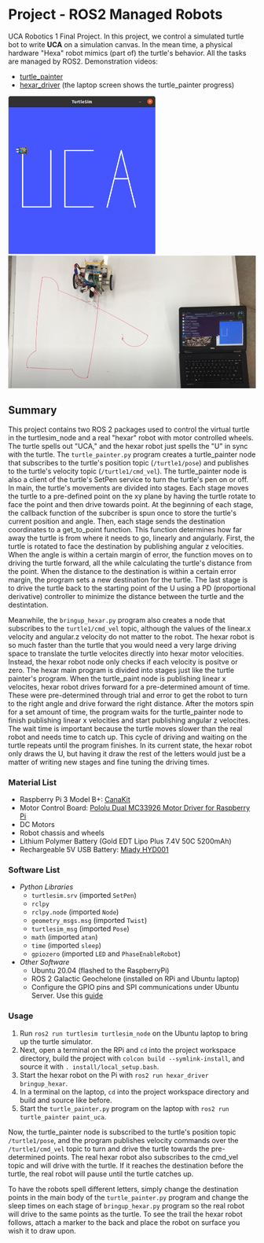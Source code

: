 # Project - ROS2 Managed Robots
UCA Robotics 1 Final Project. In this project, we control a simulated turtle bot to write **UCA** on a simulation canvas. In the mean 
time, a physical hardware "Hexa" robot mimics (part of) the turtle's behavior. All the tasks are managed by ROS2. Demonstration videos:
* [turtle_painter](https://youtu.be/S0M757739Hs)
* [hexar_driver](https://youtu.be/7ao2tx5IoJk) (the laptop screen shows the turtle_painter progress)

<img src="https://github.com/willward20/Robotics-1/blob/main/Gallery/turtlesim_example.png" width="300">   <img src="https://github.com/willward20/Robotics-1/blob/main/Gallery/Project3_Hexar.png" width="600">

## Summary
This project contains two ROS 2 packages used to control the virtual turtle in the turtlesim_node and a real "hexar" robot with 
motor controlled wheels. The turtle spells out "UCA," and the hexar robot just spells the "U" in sync with the turtle.
The `turtle_painter.py` program creates a turtle_painter node that subscribes to the turtle's position topic 
(`/turtle1/pose`) and publishes to the turtle's velocity topic (`/turtle1/cmd_vel`). The turtle_painter node is also 
a client of the turtle's SetPen service to turn the turtle's pen on or off. In main, the turtle's movements are 
divided into stages. Each stage moves the turtle to a pre-defined point on the xy plane by having the turtle rotate 
to face the point and then drive towards point. At the beginning of each stage, the callback function 
of the subcriber is spun once to store the turtle's current position and angle. 
Then, each stage sends the destination coordinates to a get_to_point function. This function determines how far away the 
turtle is from where it needs to go, linearly and angularly. First, the turtle is rotated to face the destination by publishing 
angular z velocities. When the angle is within a certain margin of error, the function moves on to driving the turtle
forward, all the while calculating the turtle's distance from the point. When the distance to the destination is within a certain error margin, the program sets a new destination for the turtle. The last stage is to drive the turtle back to the starting point of the U using a PD (proportional derivative) controller to minimize the distance between the turtle and the destintation.

Meanwhile, the `bringup_hexar.py` program also creates a node that subscribes to the `turtle1/cmd_vel` topic, although the values of the linear.x velocity and angular.z velocity do not matter to the robot. The hexar robot is so much faster 
than the turtle that you would need a very large driving space to translate the turtle velocites directly into hexar motor 
velocities. Instead, the hexar robot node only checks if each velocity is positve or zero. The hexar main program is divided 
into stages just like the turtle painter's program. When the turtle_paint node is publishing linear x velocites, hexar 
robot drives forward for a pre-determined amount of time. These were pre-determined through trial and error to get the robot
to turn to the right angle and drive forward the right distance. After the motors spin for a set amount of time, the program waits for the turtle_painter node to finish publishing linear x velocities and start publishing angular z velocites. The wait time is important because the turtle moves slower than the real robot and needs time to catch up. This cycle of driving and waiting on the turtle repeats until the program finishes. In its current state, the hexar robot only draws the U, but having it draw the rest of the letters would just be a matter of writing new stages and fine tuning the driving times. 
 

### Material List
* Raspberry Pi 3 Model B+: [CanaKit](https://www.canakit.com/raspberry-pi-3-model-b-plus-starter-kit.html)
* Motor Control Board: [Pololu Dual MC33926 Motor Driver for Raspberry Pi](https://www.pololu.com/product/2755)
* DC Motors
* Robot chassis and wheels
* Lithium Polymer Battery (Gold EDT Lipo Plus 7.4V 50C 5200mAh)
* Rechargeable 5V USB Battery: [Miady HYD001](https://www.amazon.com/Miady-Portable-Charger-5000mAh-Lightweight/dp/B083VRD7CX)

### Software List
* *Python Libraries*
  * `turtlesim.srv` (imported `SetPen`)
  * `rclpy`
  * `rclpy.node` (imported `Node`)
  * `geometry_msgs.msg` (imported `Twist`)
  * `turtlesim_msg` (imported `Pose`)
  * `math` (imported `atan`)
  * `time` (imported `sleep`)
  * `gpiozero` (imported `LED` and `PhaseEnableRobot`)
* *Other Software*
  * Ubuntu 20.04 (flashed to the RaspberryPi)
  * ROS 2 Galactic Geochelone (installed on RPi and Ubuntu laptop)
  * Configure the GPIO pins and SPI communications under Ubuntu Server. Use this [guide](https://github.com/linzhangUCA/robotics1-2021/wiki/Install-Ubuntu-Server-20.04-and-GPIO-Configuration)




### Usage
1. Run `ros2 run turtlesim turtlesim_node` on the Ubuntu laptop to bring up the turtle simulator. 
2. Next, open a terminal on the RPi and `cd` into the project workspace directory, build the project with `colcon build --symlink-install`, and source it with `. install/local_setup.bash`. 
3. Start the hexar robot on the Pi with `ros2 run hexar_driver bringup_hexar`. 
4. In a terminal on the laptop, `cd` into the project workspace directory and build and source like before. 
5. Start the `turtle_painter.py` program on the laptop with `ros2 run turtle_painter paint_uca`. 

Now, the turtle_painter node is subscribed to the turtle's position topic `/turtle1/pose`, and the program publishes velocity commands over the 
`/turtle1/cmd_vel` topic to turn and drive the turtle towards the pre-determined points. The real hexar robot
also subscribes to the cmd_vel topic and will drive with the turtle. If it reaches the destination before the turtle,
the real robot will pause until the turtle catches up. 

To have the robots spell different letters, simply change the destination points in the main body of the `turtle_painter.py`
program and change the sleep times on each stage of `bringup_hexar.py` program so the real robot will drive to the same
points as the turtle. To see the trail the hexar robot follows, attach a marker to the back and place the robot on 
surface you wish it to draw upon. 

